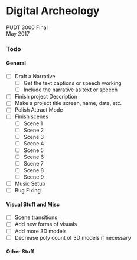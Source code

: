 # Digital Archeology  
PUDT 3000 Final  
May 2017


### Todo

#### General
- [ ] Draft a Narrative
  - [ ] Get the text captions or speech working
  - [ ] Include the narrative as text or speech
- [ ] Finish project Description
- [ ] Make a project title screen, name, date, etc.
- [ ] Polish Attract Mode
- [ ] Finish scenes
  - [ ] Scene 1
  - [ ] Scene 2
  - [ ] Scene 3
  - [ ] Scene 4
  - [ ] Scene 5
  - [ ] Scene 6
  - [ ] Scene 7
  - [ ] Scene 8
  - [ ] Scene 9
- [ ] Music Setup
- [ ] Bug Fixing 

#### Visual Stuff and Misc
- [ ] Scene transitions
- [ ] Add new forms of visuals
- [ ] Add more 3D models
- [ ] Decrease poly count of 3D models if necessary

#### Other Stuff
